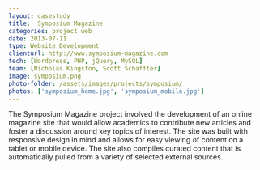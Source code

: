 ```yaml
---
layout: casestudy
title:  Symposium Magazine
categories: project web
date: 2013-07-11
type: Website Development
clienturl: http://www.symposium-magazine.com
tech: [Wordpress, PHP, jQuery, MySQL]
team: [Nicholas Kingston, Scott Schaffter]
image: symposium.png
photo-folder: /assets/images/projects/symposium/
photos: ['symposium_home.jpg', 'symposium_mobile.jpg']
---
```


The Symposium Magazine project involved the development of an online magazine site that would allow academics to contribute new articles and foster a discussion around key topics of interest. The site was built with responsive design in mind and allows for easy viewing of content on a tablet or mobile device.  The site also compiles curated content that is automatically pulled from a variety of selected external sources.